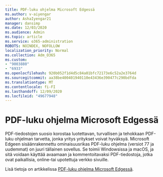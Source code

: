 ```yaml
---
title: PDF-luku ohjelma Microsoft Edgessä
ms.author: v-aiyengar
author: AshaIyengar21
manager: dansimp
ms.date: 12/03/2020
ms.audience: Admin
ms.topic: article
ms.service: o365-administration
ROBOTS: NOINDEX, NOFOLLOW
localization_priority: Normal
ms.collection: Adm_O365
ms.custom:
- "9003880"
- "6933"
ms.openlocfilehash: 920b052f1d4d5c84a01bfc72173e6c52a2e3764d
ms.sourcegitcommit: aa38be400401940110e43436e390477c290bdfda
ms.translationtype: MT
ms.contentlocale: fi-FI
ms.lasthandoff: 12/09/2020
ms.locfileid: "49677948"
---
```

# <a name="pdf-reader-in-microsoft-edge"></a>PDF-luku ohjelma Microsoft Edgessä

PDF-tiedostojen suosio korostaa luotettavan, turvallisen ja tehokkaan PDF-luku ohjelman tarvetta, jonka yritys yritykset voivat hyväksyä. Microsoft Edgeen sisäänrakennettu ominaisuusrikas PDF-luku ohjelma (versiot 77 ja uudemmat) on juuri tällainen sovellus. Se toimii Windowsissa ja macOS, ja sitä voidaan käyttää avaamaan ja kommentoitavaksi PDF-tiedostoja, jotka ovat paikallisia, online-tai upotettuja verkko sivuille.

Lisä tietoja on artikkelissa [PDF-luku ohjelma Microsoft Edgessä](https://go.microsoft.com/fwlink/?linkid=2140005).
